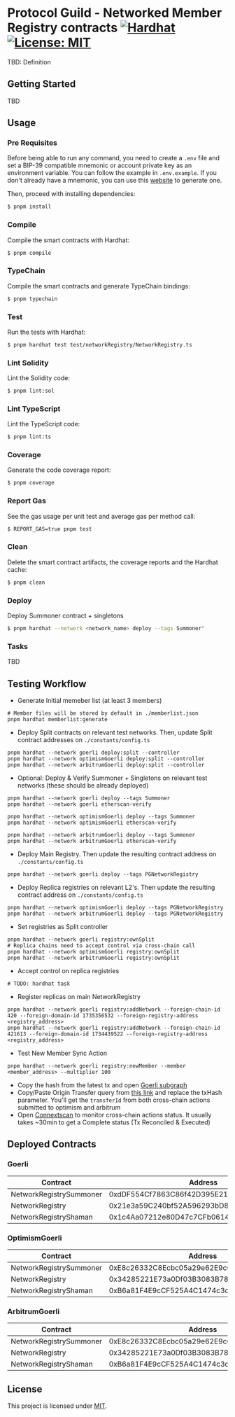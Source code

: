 # Protocol Guild - Networked Member Registry contracts [![Hardhat][hardhat-badge]][hardhat] [![License: MIT][license-badge]][license]

[hardhat]: https://hardhat.org/
[hardhat-badge]: https://img.shields.io/badge/Built%20with-Hardhat-FFDB1C.svg
[license]: https://opensource.org/licenses/MIT
[license-badge]: https://img.shields.io/badge/License-MIT-blue.svg

TBD: Definition

## Getting Started

TBD

## Usage

### Pre Requisites

Before being able to run any command, you need to create a `.env` file and set a BIP-39 compatible mnemonic or account private key as an
environment variable. You can follow the example in `.env.example`. If you don't already have a mnemonic, you can use
this [website](https://iancoleman.io/bip39/) to generate one.

Then, proceed with installing dependencies:

```sh
$ pnpm install
```

### Compile

Compile the smart contracts with Hardhat:

```sh
$ pnpm compile
```

### TypeChain

Compile the smart contracts and generate TypeChain bindings:

```sh
$ pnpm typechain
```

### Test

Run the tests with Hardhat:

```sh
$ pnpm hardhat test test/networkRegistry/NetworkRegistry.ts
```

### Lint Solidity

Lint the Solidity code:

```sh
$ pnpm lint:sol
```

### Lint TypeScript

Lint the TypeScript code:

```sh
$ pnpm lint:ts
```

### Coverage

Generate the code coverage report:

```sh
$ pnpm coverage
```

### Report Gas

See the gas usage per unit test and average gas per method call:

```sh
$ REPORT_GAS=true pnpm test
```

### Clean

Delete the smart contract artifacts, the coverage reports and the Hardhat cache:

```sh
$ pnpm clean
```

### Deploy

Deploy Summoner contract + singletons

```sh
$ pnpm hardhat --network <network_name> deploy --tags Summoner"
```

### Tasks

TBD

## Testing Workflow

* Generate Initial memeber list (at least 3 members)

```
# Member files will be stored by default in ./memberlist.json
pnpm hardhat memberlist:generate
```

* Deploy Split contracts on relevant test networks. Then, update Split contract addresses on `./constants/config.ts`

```
pnpm hardhat --network goerli deploy:split --controller
pnpm hardhat --network optimismGoerli deploy:split --controller
pnpm hardhat --network arbitrumGoerli deploy:split --controller
```

* Optional: Deploy & Verify Summoner + Singletons on relevant test networks (these should be already deployed)

```
pnpm hardhat --network goerli deploy --tags Summoner
pnpm hardhat --network goerli etherscan-verify

pnpm hardhat --network optimismGoerli deploy --tags Summoner
pnpm hardhat --network optimismGoerli etherscan-verify

pnpm hardhat --network arbitrumGoerli deploy --tags Summoner
pnpm hardhat --network arbitrumGoerli etherscan-verify
```

* Deploy Main Registry. Then update the resulting contract address on `./constants/config.ts`

```
pnpm hardhat --network goerli deploy --tags PGNetworkRegistry
```

* Deploy Replica registries on relevant L2's. Then update the resulting contract address on `./constants/config.ts`

```
pnpm hardhat --network optimismGoerli deploy --tags PGNetworkRegistry
pnpm hardhat --network arbitrumGoerli deploy --tags PGNetworkRegistry
```

* Set registries as Split controller

```
pnpm hardhat --network goerli registry:ownSplit
# Replica chains need to accept control via cross-chain call
pnpm hardhat --network optimismGoerli registry:ownSplit
pnpm hardhat --network arbitrumGoerli registry:ownSplit
```

* Accept control on replica registries

```
# TODO: hardhat task
```

* Register replicas on main NetworkRegistry

```
pnpm hardhat --network goerli registry:addNetwork --foreign-chain-id 420 --foreign-domain-id 1735356532 --foreign-registry-address <registry_address>
pnpm hardhat --network goerli registry:addNetwork --foreign-chain-id 421613 --foreign-domain-id 1734439522 --foreign-registry-address <registry_address>
```

* Test New Member Sync Action

```
pnpm hardhat --network goerli registry:newMember --member <member_address> --multiplier 100
```

* Copy the hash from the latest tx and open [Goerli subgraph](https://thegraph.com/hosted-service/subgraph/connext/nxtp-amarok-runtime-v0-goerli)
* Copy/Paste Origin Transfer query from [this link](https://docs.connext.network/developers/guides/xcall-status) and replace the txHash parameter. You'll get the `transferId` from both cross-chain actions submitted to optimism and arbitrum
* Open [Connextscan]() to monitor cross-chain actions status. It usually takes ~30min to get a Complete status (Tx Reconciled & Executed)

## Deployed Contracts

### Goerli

| Contract                | Address                                    |
| ----------------------  | ------------------------------------------ |
| NetworkRegistrySummoner | 0xdDF554Cf7863C86f42D395E21a64Ab39569Cfd29 |
| NetworkRegistry         | 0x21e3a59C240bf52A596293bD80D670817B67628B |
| NetworkRegistryShaman   | 0x1c4Aa07212e80D47c7CFb0614549521dC1a51D44 |

### OptimismGoerli

| Contract                | Address                                    |
| ----------------------  | ------------------------------------------ |
| NetworkRegistrySummoner | 0xE8c26332C8Ecbc05a29e62E9c6bc3578EC82090f |
| NetworkRegistry         | 0x34285221E73a0Df03B3083B78718bE7BF7041f68 |
| NetworkRegistryShaman   | 0xB6a81F4E9cCF525A4C1474c3c41B4c04E29dC8B9 |

### ArbitrumGoerli

| Contract                | Address                                    |
| ----------------------  | ------------------------------------------ |
| NetworkRegistrySummoner | 0xE8c26332C8Ecbc05a29e62E9c6bc3578EC82090f |
| NetworkRegistry         | 0x34285221E73a0Df03B3083B78718bE7BF7041f68 |
| NetworkRegistryShaman   | 0xB6a81F4E9cCF525A4C1474c3c41B4c04E29dC8B9 |

## License

This project is licensed under [MIT](LICENSE.md).

